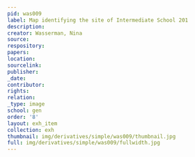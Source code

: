 ```yaml
---
pid: was009
label: Map identifying the site of Intermediate School 201
description:
creator: Wasserman, Nina
source:
respository:
papers:
location:
sourcelink:
publisher:
_date:
contributor:
rights:
relation:
_type: image
school: gen
order: '8'
layout: exh_item
collection: exh
thumbnail: img/derivatives/simple/was009/thumbnail.jpg
full: img/derivatives/simple/was009/fullwidth.jpg
---
```

